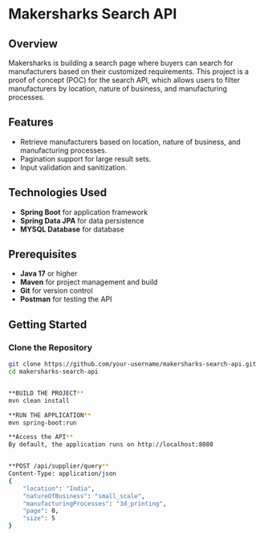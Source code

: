 # Makersharks Search API
## Overview
Makersharks is building a search page where buyers can search for manufacturers based on their customized requirements. This project is a proof of concept (POC) for the search API, which allows users to filter manufacturers by location, nature of business, and manufacturing processes.

## Features
- Retrieve manufacturers based on location, nature of business, and manufacturing processes.
- Pagination support for large result sets.
- Input validation and sanitization.
  
## Technologies Used
- **Spring Boot** for application framework
- **Spring Data JPA** for data persistence
- **MYSQL Database** for database

## Prerequisites
- **Java 17** or higher
- **Maven** for project management and build
- **Git** for version control 
- **Postman** for testing the API

## Getting Started

### Clone the Repository
```bash
git clone https://github.com/your-username/makersharks-search-api.git
cd makersharks-search-api


**BUILD THE PROJECT**
mvn clean install

**RUN THE APPLICATION**
mvn spring-boot:run

**Access the API**
By default, the application runs on http://localhost:8080


**POST /api/supplier/query**
Content-Type: application/json
{
    "location": "India",
    "natureOfBusiness": "small_scale",
    "manufacturingProcesses": "3d_printing",
    "page": 0,
    "size": 5
}
